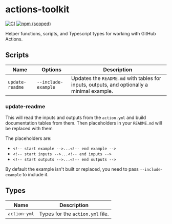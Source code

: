 # actions-toolkit

[![CI](https://github.com/xt0rted/actions-toolkit/actions/workflows/ci.yml/badge.svg)](https://github.com/xt0rted/actions-toolkit/actions/workflows/ci.yml)
[![npm (scoped)](https://img.shields.io/npm/v/@xt0rted/actions-toolkit)](https://www.npmjs.com/package/@xt0rted/actions-toolkit)

Helper functions, scripts, and Typescript types for working with GitHub Actions.

## Scripts

Name | Options | Description
-- | -- | --
`update-readme` | `--include-example` | Updates the `README.md` with tables for inputs, outputs, and optionally a minimal example.

### update-readme

This will read the inputs and outputs from the `action.yml` and build documentation tables from them.
Then placeholders in your `README.md` will be replaced with them

The placeholders are:

- `<!-- start example -->...<!-- end example -->`
- `<!-- start inputs -->...<!-- end inputs -->`
- `<!-- start outputs -->...<!-- end outputs -->`

By default the example isn't built or replaced, you need to pass `--include-example` to include it.

## Types

Name | Description
-- | --
`action-yml` | Types for the `action.yml` file.

